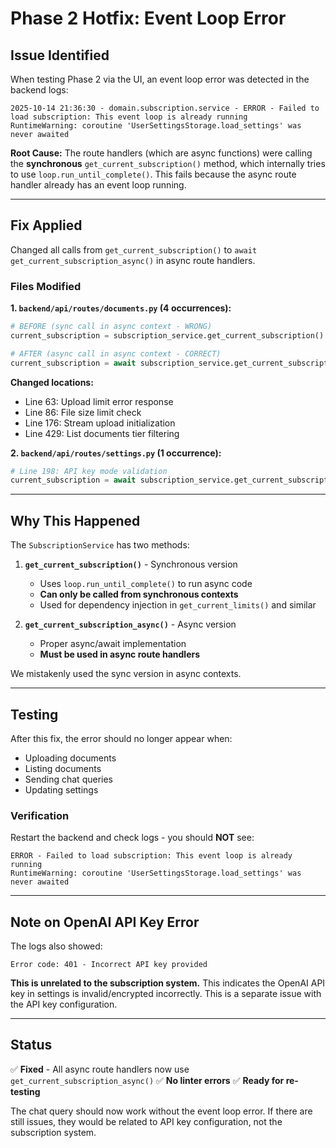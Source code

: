 # Phase 2 Hotfix: Event Loop Error

## Issue Identified

When testing Phase 2 via the UI, an event loop error was detected in the backend logs:

```
2025-10-14 21:36:30 - domain.subscription.service - ERROR - Failed to load subscription: This event loop is already running
RuntimeWarning: coroutine 'UserSettingsStorage.load_settings' was never awaited
```

**Root Cause:** The route handlers (which are async functions) were calling the **synchronous** `get_current_subscription()` method, which internally tries to use `loop.run_until_complete()`. This fails because the async route handler already has an event loop running.

---

## Fix Applied

Changed all calls from `get_current_subscription()` to `await get_current_subscription_async()` in async route handlers.

### Files Modified

**1. `backend/api/routes/documents.py` (4 occurrences):**

```python
# BEFORE (sync call in async context - WRONG)
current_subscription = subscription_service.get_current_subscription()

# AFTER (async call in async context - CORRECT)
current_subscription = await subscription_service.get_current_subscription_async()
```

**Changed locations:**
- Line 63: Upload limit error response
- Line 86: File size limit check
- Line 176: Stream upload initialization
- Line 429: List documents tier filtering

**2. `backend/api/routes/settings.py` (1 occurrence):**

```python
# Line 198: API key mode validation
current_subscription = await subscription_service.get_current_subscription_async()
```

---

## Why This Happened

The `SubscriptionService` has two methods:

1. **`get_current_subscription()`** - Synchronous version
   - Uses `loop.run_until_complete()` to run async code
   - **Can only be called from synchronous contexts**
   - Used for dependency injection in `get_current_limits()` and similar

2. **`get_current_subscription_async()`** - Async version
   - Proper async/await implementation
   - **Must be used in async route handlers**

We mistakenly used the sync version in async contexts.

---

## Testing

After this fix, the error should no longer appear when:
- Uploading documents
- Listing documents
- Sending chat queries
- Updating settings

### Verification

Restart the backend and check logs - you should **NOT** see:
```
ERROR - Failed to load subscription: This event loop is already running
RuntimeWarning: coroutine 'UserSettingsStorage.load_settings' was never awaited
```

---

## Note on OpenAI API Key Error

The logs also showed:
```
Error code: 401 - Incorrect API key provided
```

**This is unrelated to the subscription system.** This indicates the OpenAI API key in settings is invalid/encrypted incorrectly. This is a separate issue with the API key configuration.

---

## Status

✅ **Fixed** - All async route handlers now use `get_current_subscription_async()`
✅ **No linter errors**
✅ **Ready for re-testing**

The chat query should now work without the event loop error. If there are still issues, they would be related to API key configuration, not the subscription system.

